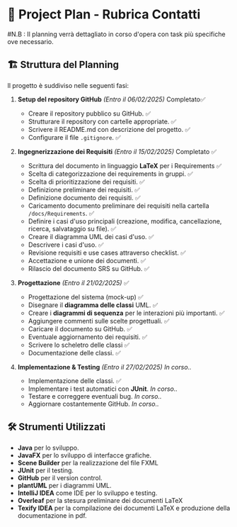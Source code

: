 # 📅 Project Plan - Rubrica Contatti
#N.B : Il planning verrà dettagliato in corso d'opera con task più specifiche ove necessario.

## 🏗️ Struttura del Planning
Il progetto è suddiviso nelle seguenti fasi:

1. **Setup del repository GitHub** *(Entro il 06/02/2025)* Completato✅
   - Creare il repository pubblico su GitHub. ✅
   - Strutturare il repository con cartelle appropriate. ✅
   - Scrivere il README.md con descrizione del progetto. ✅
   - Configurare il file `.gitignore`. ✅

2. **Ingegnerizzazione dei Requisiti** *(Entro il 15/02/2025)* Completato ✅
   - Scrittura del documento in linguaggio **LaTeX** per i Requirements ✅
   - Scelta di categorizzazione dei requirements in gruppi. ✅
   - Scelta di prioritizzazione dei requisiti. ✅
   - Definizione preliminare dei requisiti. ✅
   - Definizione documento dei requisiti. ✅
   - Caricamento documento preliminare dei requisiti nella cartella `/docs/Requirements`. ✅
   - Definire i casi d'uso principali (creazione, modifica, cancellazione, ricerca, salvataggio su file). ✅
   - Creare il diagramma UML dei casi d'uso. ✅
   - Descrivere i casi d'uso. ✅ 
   - Revisione requisiti e use cases attraverso checklist. ✅ 
   - Accettazione e unione dei documenti. ✅
   - Rilascio del documento SRS su GitHub. ✅

3. **Progettazione** *(Entro il 21/02/2025)* ✅
   - Progettazione del sistema (mock-up) ✅
   - Disegnare il **diagramma delle classi** UML. ✅
   - Creare i **diagrammi di sequenza** per le interazioni più importanti. ✅
   - Aggiungere commenti sulle scelte progettuali. ✅
   - Caricare il documento su GitHub. ✅
   - Eventuale aggiornamento dei requisiti. ✅
   - Scrivere lo scheletro delle classi ✅
   - Documentazione delle classi. ✅

5. **Implementazione & Testing** *(Entro il 27/02/2025)* _In corso.._
   - Implementazione delle classi. ✅
   - Implementare i test automatici con **JUnit**. _In corso.._
   - Testare e correggere eventuali bug. _In corso.._
   - Aggiornare costantemente GitHub. _In corso.._

## 🛠️ Strumenti Utilizzati
- **Java** per lo sviluppo.
- **JavaFX** per lo sviluppo di interfacce grafiche.
- **Scene Builder** per la realizzazione del file FXML 
- **JUnit** per il testing.
- **GitHub** per il version control.
- **plantUML** per i diagrammi UML.
- **IntelliJ IDEA** come IDE per lo sviluppo e testing.
- **Overleaf** per la stesura preliminare dei documenti LaTeX
- **Texify IDEA** per la compilazione dei documenti LaTeX e produzione della documentazione in pdf.

